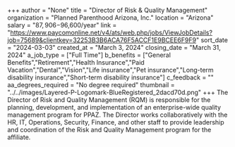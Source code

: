 +++
author = "None"
title = "Director of Risk & Quality Management"
organization = "Planned Parenthood Arizona, Inc."
location = "Arizona"
salary = "$87,906-$96,600/year"
link = "https://www.paycomonline.net/v4/ats/web.php/jobs/ViewJobDetails?job=75689&clientkey=32253B3B6ACA76F5ACCF1E9BCEE6F9F9"
sort_date = "2024-03-03"
created_at = "March 3, 2024"
closing_date = "March 31, 2024"
a_job_type = ["Full Time"]
b_benefits = ["General Benefits","Retirement","Health Insurance","Paid Vacation","Dental","Vision","Life insurance","Pet insurance","Long-term disability insurance","Short-term disability insurance"]
c_feedback = ""
aa_degrees_required = "No degree required"
thumbnail = "../../images/Layered-P-Logomark-BlueRegistered_2dacd70d.png"
+++
The Director of Risk and Quality Management (RQM) is responsible for the planning, development, and implementation of an enterprise-wide quality management program for PPAZ. The Director works collaboratively with the HR, IT, Operations, Security, Finance, and other staff to provide leadership and coordination of the Risk and Quality Management program for the affiliate.